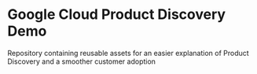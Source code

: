 # Google Cloud Product Discovery Demo
Repository containing reusable assets for an easier explanation of Product Discovery and a smoother customer adoption
